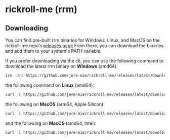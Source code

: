 # rickroll-me (rrm)

## Downloading

You can find pre-built rrm binaries for Windows, Linux, and MacOS on the rickroll-me repo's [releases page](https://github.com/jere-mie/rickroll-me/releases/latest) From there, you can download the binaries and add them to your system's PATH variable.

If you prefer downloading via the cli, you can use the following command to download the latest rrm binary on **Windows** (amd64):

```sh
irm -Uri https://github.com/jere-mie/rickroll-me/releases/latest/download/rrm_windows_amd64.exe -O rrm.exe
```

the following command on **Linux** (amd64):

```sh
curl -L https://github.com/jere-mie/rickroll-me/releases/latest/download/rrm_linux_amd64 -o rrm && chmod +x rrm
```

the following on **MacOS** (arm64, Apple Silicon):

```sh
curl -L https://github.com/jere-mie/rickroll-me/releases/latest/download/rrm_darwin_arm64 -o rrm && chmod +x rrm
```

and the following on **MacOS** (amd64, Intel):

```sh
curl -L https://github.com/jere-mie/rickroll-me/releases/latest/download/rrm_darwin_amd64 -o rrm && chmod +x rrm
```
